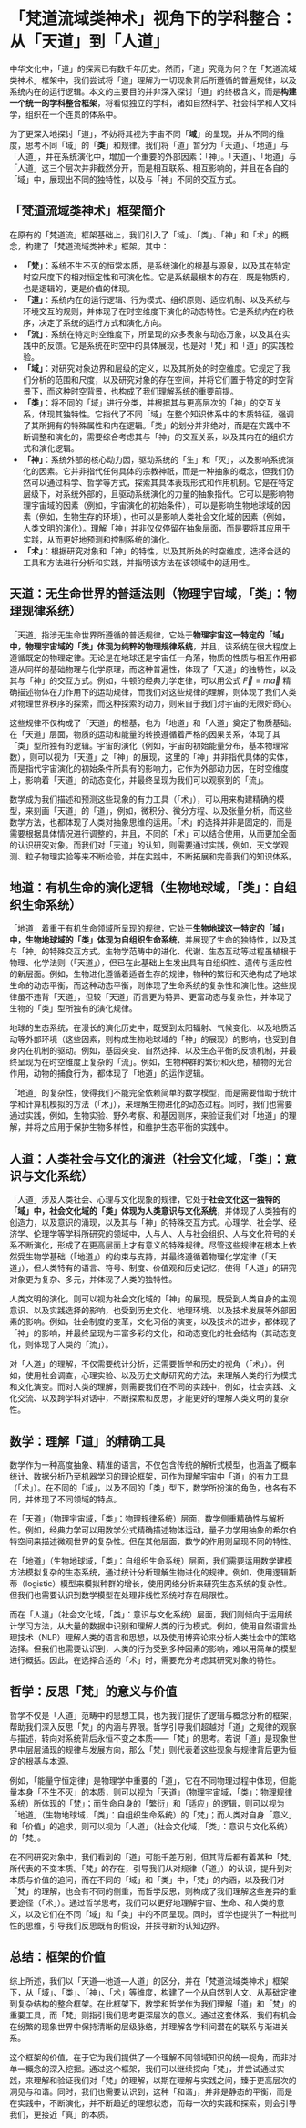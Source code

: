 # 「梵道流域类神术」视角下的学科整合：从「天道」到「人道」

中华文化中，「道」的探索已有数千年历史。然而，「道」究竟为何？在「梵道流域类神术」框架中，我们尝试将「道」理解为一切现象背后所遵循的普遍规律，以及系统内在的运行逻辑。本文的主要目的并非深入探讨「道」的终极含义，而是**构建一个统一的学科整合框架**，将看似独立的学科，诸如自然科学、社会科学和人文科学，组织在一个连贯的体系中。

为了更深入地探讨「道」，不妨将其视为宇宙不同「**域**」的呈现，并从不同的维度，思考不同「域」的「**类**」和规律。我们将「道」暂分为「天道」、「地道」与「人道」，并在系统演化中，增加一个重要的外部因素：「神」。「天道」、「地道」与「人道」这三个层次并非截然分开，而是相互联系、相互影响的，并且在各自的「域」中，展现出不同的独特性，以及与「神」不同的交互方式。

## 「梵道流域类神术」框架简介

在原有的「梵道流」框架基础上，我们引入了「域」、「类」、「神」和「术」的概念，构建了「梵道流域类神术」框架。其中：

*   **「梵」**：系统不生不灭的恒常本质，是系统演化的根基与源泉，以及其在特定时空尺度下的相对恒定性和可演化性。它是系统最根本的存在，既是物质的，也是逻辑的，更是价值的体现。
*   **「道」**：系统内在的运行逻辑、行为模式、组织原则、适应机制、以及系统与环境交互的规则，并体现了在时空维度下演化的动态特性。它是系统内在的秩序，决定了系统的运行方式和演化方向。
*   **「流」**：系统在特定时空维度下，所呈现的众多表象与动态万象，以及其在实践中的反馈。它是系统在时空中的具体展现，也是对「梵」和「道」的实践检验。
*   **「域」**：对研究对象边界和层级的定义，以及其所处的时空维度。它规定了我们分析的范围和尺度，以及研究对象的存在空间，并将它们置于特定的时空背景下，而这种时空背景，也构成了我们理解系统的重要前提。
*   **「类」**：将不同的「域」进行分类，并根据其与更高层次的「神」的交互关系，体现其独特性。它指代了不同「域」在整个知识体系中的本质特征，强调了其所拥有的特殊属性和内在逻辑。「类」的划分并非绝对，而是在实践中不断调整和演化的，需要综合考虑其与「神」的交互关系，以及其内在的组织方式和演化逻辑。
*   **「神」**：系统外部的核心动力因，驱动系统的「生」和「灭」，以及影响系统演化的因素。它并非指代任何具体的宗教神祇，而是一种抽象的概念，但我们仍然可以通过科学、哲学等方式，探索其具体表现形式和作用机制。它是在特定层级下，对系统外部的，且驱动系统演化的力量的抽象指代。它可以是影响物理宇宙域的因素（例如，宇宙演化的初始条件），可以是影响生物地球域的因素（例如，生物生存的环境），也可以是影响人类社会文化域的因素（例如，人类文明的演化）。理解「神」并非仅仅停留在抽象层面，而是要将其应用于实践，从而更好地预测和控制系统的演化。
*   **「术」**：根据研究对象和「神」的特性，以及其所处的时空维度，选择合适的工具和方法进行分析和实践，并指明该方法在该领域中的适用性。

## 天道：无生命世界的普适法则（物理宇宙域，「类」：物理规律系统）

「天道」指涉无生命世界所遵循的普适规律，它处于**物理宇宙这一特定的「域」中，物理宇宙域的「类」体现为纯粹的物理规律系统**，并且，该系统在很大程度上遵循既定的物理定律。无论是在地球还是宇宙任一角落，物质的性质与相互作用都遵从同样的基础物理与化学原理，而这种普遍性，体现了「天道」的独特性，以及其与「神」的交互方式。例如，牛顿的经典力学定律，可以用公式 $\vec{F} = m\vec{a}$ 精确描述物体在力作用下的运动规律，而我们对这些规律的理解，则体现了我们人类对物理世界秩序的探索，而这种探索的动力，则来自于我们对宇宙的无限好奇心。

这些规律不仅构成了「天道」的根基，也为「地道」和「人道」奠定了物质基础。在「天道」层面，物质的运动和能量的转换遵循着严格的因果关系，体现了其「类」型所独有的逻辑。宇宙的演化（例如，宇宙的初始能量分布，基本物理常数），则可以视为「天道」之「神」的展现，这里的「神」并非指代具体的实体，而是指代宇宙演化的初始条件所具有的影响力，它作为外部动力因，在时空维度上，影响着「天道」的动态变化，并最终呈现为我们可以观察到的「流」。

数学成为我们描述和预测这些现象的有力工具（「术」），可以用来构建精确的模型，来刻画「天道」的「道」，例如，微积分、微分方程、以及张量分析，而这些数学方法，也都体现了人类对抽象思维的运用。「术」的选择并非是固定的，而是需要根据具体情况进行调整的，并且，不同的「术」可以结合使用，从而更加全面的认识研究对象。而我们对「天道」的认知，则需要通过实践，例如，天文学观测、粒子物理实验等来不断检验，并在实践中，不断拓展和完善我们的知识体系。

## 地道：有机生命的演化逻辑（生物地球域，「类」：自组织生命系统）

「地道」着重于有机生命领域所呈现的规律，它处于**生物地球这一特定的「域」中，生物地球域的「类」体现为自组织生命系统**，并展现了生命的独特性，以及其与「神」的特殊交互方式。生物学范畴中的进化、代谢、生态互动等过程虽植根于物理、化学法则（「天道」），但已在此基础上生发出具有自组织性、遗传与适应性的新层面。例如，生物进化遵循着适者生存的规律，物种的繁衍和灭绝构成了地球生命的动态平衡，而这种动态平衡，则体现了生命系统的复杂性和演化性。这些规律虽不违背「天道」，但较「天道」而言更为特异、更富动态与复杂性，并体现了生物的「类」型所独有的演化规律。

地球的生态系统，在漫长的演化历史中，既受到太阳辐射、气候变化、以及地质活动等外部环境（这些因素，则构成生物地球域的「神」的展现）的影响，也受到自身内在机制的驱动。例如，基因突变、自然选择、以及生态平衡的反馈机制，并最终呈现为在时空维度上复杂的「流」。例如，生物种群的繁衍和灭绝，植物的光合作用，动物的捕食行为，都体现了「地道」的运作逻辑。

「地道」的复杂性，使得我们不能完全依赖简单的数学模型，而是需要借助于统计学和计算机模拟的方法（「术」），来理解生物进化的动态过程。同时，我们也需要通过实践，例如，生物实验、野外考察、和基因测序，来验证我们对「地道」的理解，并将之应用于保护生物多样性，和维护生态平衡的实践中。

## 人道：人类社会与文化的演进（社会文化域，「类」：意识与文化系统）

「人道」涉及人类社会、心理与文化现象的规律，它处于**社会文化这一独特的「域」中，社会文化域的「类」体现为人类意识与文化系统**，并体现了人类独有的创造力，以及意识的涌现，以及其与「神」的特殊交互方式。心理学、社会学、经济学、伦理学等学科所研究的领域中，人与人、人与社会组织、人与文化符号的关系不断演化，形成了在更高层面上才有意义的特殊规律。尽管这些规律在根本上依然受生物学基础（「地道」）的约束与支持，并最终遵循着物理化学定律（「天道」），但人类特有的语言、符号、制度、价值观和历史记忆，使得「人道」的研究对象更为复杂、多元，并体现了人类的独特性。

人类文明的演化，则可以视为社会文化域的「神」的展现，既受到人类自身的主观意识、以及实践选择的影响，也受到历史文化、地理环境、以及技术发展等外部因素的影响。例如，社会制度的变革，文化习俗的演变，以及技术的进步，都体现了「神」的影响，并最终呈现为丰富多彩的文化，和动态变化的社会结构（其动态变化，则体现了人类的「流」）。

对「人道」的理解，不仅需要统计分析，还需要哲学和历史的视角（「术」）。例如，使用社会调查，心理实验、以及历史文献研究的方法，来理解人类的行为模式和文化演变。而对人类的理解，则需要我们在不同的实践中，例如，社会实践、文化交流、以及跨学科对话中，不断探索和反思，才能更好的理解人类文明的复杂性。

## 数学：理解「道」的精确工具

数学作为一种高度抽象、精准的语言，不仅包含传统的解析式模型，也涵盖了概率统计、数据分析乃至机器学习的理论框架，可作为理解宇宙中「道」的有力工具（「术」）。在不同的「域」，以及不同的「类」型下，数学所扮演的角色，也各有不同，并体现了不同领域的特点。

在「天道」（物理宇宙域，「类」：物理规律系统）层面，数学侧重精确性与解析性。例如，经典力学可以用数学公式精确描述物体运动，量子力学用抽象的希尔伯特空间来描述微观世界的复杂性。但在其他层面，数学的作用则呈现不同的特性。

在「地道」（生物地球域，「类」：自组织生命系统）层面，我们需要运用数学建模方法模拟复杂的生态系统，通过统计分析理解生物进化的规律。例如，使用逻辑斯蒂（logistic）模型来模拟种群的增长，使用网络分析来研究生态系统的复杂性。但我们也需要认识到数学模型在处理非线性系统时存在局限性。

而在「人道」（社会文化域，「类」：意识与文化系统）层面，我们则倾向于运用统计学习方法，从大量的数据中识别和理解人类的行为模式。例如，使用自然语言处理技术（NLP）理解人类的语言和思想，以及使用博弈论来分析人类社会中的策略选择。但我们也需要认识到，人类的行为受到多种因素的影响，难以用简单的模型进行概括。因此，在选择合适的「术」时，需要充分考虑其研究对象的特性。

## 哲学：反思「梵」的意义与价值

哲学不仅是「人道」范畴中的思想工具，也为我们提供了逻辑与概念分析的框架，帮助我们深入反思「梵」的内涵与界限。哲学引导我们超越对「道」之规律的观察与描述，转向对系统背后永恒不变之本质——「梵」的思考。若说「道」是现象世界中层层涌现的规律与发展方向，那么「梵」则代表着这些现象与规律背后更为恒定的根基与本源。

例如，「能量守恒定律」是物理学中重要的「道」，它在不同物理过程中体现，但能量本身「不生不灭」的本质，则可以视为「天道」（物理宇宙域，「类」：物理规律系统）所体现的「梵」；而生命自身的「繁衍」和「适应」的逻辑，则可以视为「地道」（生物地球域，「类」：自组织生命系统）的「梵」；而人类对自身「意义」和「价值」的追求，则可以视为「人道」（社会文化域，「类」：意识与文化系统）的「梵」。

在不同研究对象中，我们看到的「道」可能千差万别，但其背后都有着某种「梵」所代表的不变本质。「梵」的存在，引导我们从对规律（「道」）的认识，提升到对本质与价值的追问，而在不同的「域」和「类」中，「梵」的内涵，以及我们对「梵」的理解，也会有不同的侧重，而哲学反思，则构成了我们理解这些差异的重要途径（「术」）。通过哲学思考，我们可以更好地理解宇宙、生命、和人类的意义，以及它们在不同「域」和「类」中的不同呈现。同时，哲学也提供了一种批判性的思维，引导我们反思既有的假设，并探寻新的认知边界。

## 总结：框架的价值

综上所述，我们以「天道—地道—人道」的区分，并在「梵道流域类神术」框架下，从「域」、「类」、「神」、「术」等维度，构建了一个从自然到人文、从基础定律到复杂结构的整合框架。在此框架下，数学和哲学作为我们理解「道」和「梵」的重要工具，而「梵」则指引我们思考更深层次的意义。通过这套体系，我们有机会在纷繁的现象世界中保持清晰的层级脉络，并理解各学科间潜在的联系与渐进关系。

这个框架的价值，在于它为我们提供了一个理解不同领域知识的统一视角，而非对单一概念的深入挖掘。通过这个框架，我们可以继续探向「梵」，并尝试通过实践，来理解和验证我们对「梵」的理解，以期在理解与实践之间，臻于更高层次的洞见与和谐。同时，我们也需要认识到，这种「和谐」，并非是静态的平衡，而是在实践中，不断演化，并不断趋近的理想状态，而每一次的实践和探索，则会引导我们，更接近「真」的本质。
